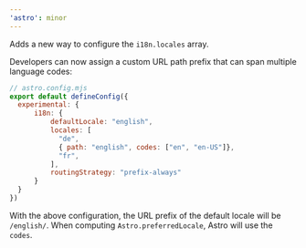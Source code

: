 ```yaml
---
'astro': minor
---
```


Adds a new way to configure the `i18n.locales` array.

Developers can now assign a custom URL path prefix that can span multiple language codes:

```js
// astro.config.mjs
export default defineConfig({
  experimental: {
      i18n: {
          defaultLocale: "english",
          locales: [
            "de",
            { path: "english", codes: ["en", "en-US"]},
            "fr",
          ],
          routingStrategy: "prefix-always"
      }
  }
})
```

With the above configuration, the URL prefix of the default locale will be `/english/`. When computing `Astro.preferredLocale`, Astro will use the `codes`.
